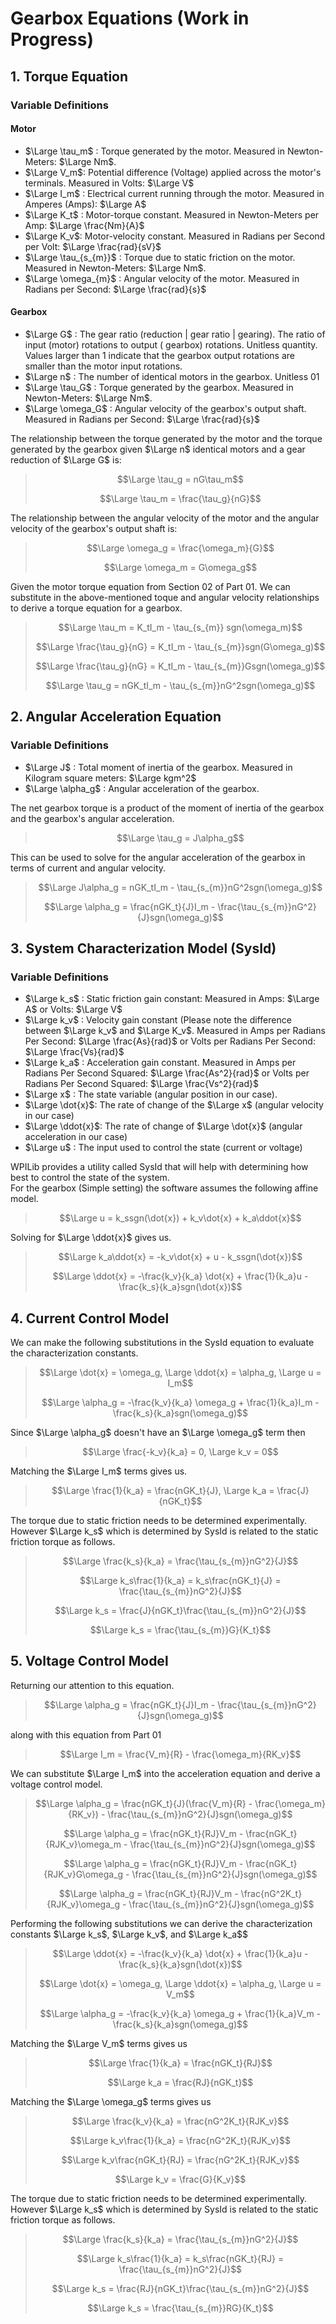 # Gearbox Equations (Work in Progress)

## 1. Torque Equation

### Variable Definitions

#### Motor

* $\Large \tau_m$ : Torque generated by the motor. Measured in Newton-Meters: $\Large Nm$.
* $\Large V_m$: Potential difference (Voltage) applied across the motor's terminals.  Measured in Volts: $\Large V$
* $\Large I_m$ : Electrical current running through the motor. Measured in Amperes (Amps): $\Large A$
* $\Large K_t$ : Motor-torque constant. Measured in Newton-Meters per Amp: $\Large \frac{Nm}{A}$
* $\Large K_v$: Motor-velocity constant. Measured in Radians per Second per Volt: $\Large \frac{rad}{sV}$
* $\Large \tau_{s_{m}}$ : Torque due to static friction on the motor. Measured in Newton-Meters: $\Large Nm$.
* $\Large \omega_{m}$ : Angular velocity of the motor. Measured in Radians per Second: $\Large \frac{rad}{s}$

#### Gearbox

* $\Large G$ : The gear ratio (reduction | gear ratio | gearing). The ratio of input (motor) rotations to output (
  gearbox) rotations. Unitless quantity. Values larger than 1 indicate that the gearbox output rotations are smaller
  than the motor input rotations.
* $\Large n$ : The number of identical motors in the gearbox. Unitless 01
* $\Large \tau_G$ : Torque generated by the gearbox. Measured in Newton-Meters: $\Large Nm$.
* $\Large \omega_G$ : Angular velocity of the gearbox's output shaft. Measured in Radians per
  Second: $\Large \frac{rad}{s}$

The relationship between the torque generated by the motor and the torque generated by the gearbox given $\Large n$ identical motors and a gear
reduction of $\Large G$ is:

> $$\Large \tau_g = nG\tau_m$$
>
> $$\Large \tau_m = \frac{\tau_g}{nG}$$

The relationship between the angular velocity of the motor and the angular velocity of the gearbox's output shaft is:

> $$\Large \omega_g = \frac{\omega_m}{G}$$
>
> $$\Large \omega_m = G\omega_g$$

Given the motor torque equation from Section 02 of Part 01. We can substitute in the above-mentioned toque and angular
velocity relationships to derive a torque equation for a gearbox.


> $$\Large \tau_m = K_tI_m - \tau_{s_{m}} sgn(\omega_m)$$
>
> $$\Large \frac{\tau_g}{nG} = K_tI_m - \tau_{s_{m}}sgn(G\omega_g)$$
>
> $$\Large \frac{\tau_g}{nG} = K_tI_m - \tau_{s_{m}}Gsgn(\omega_g)$$
>
> $$\Large \tau_g = nGK_tI_m - \tau_{s_{m}}nG^2sgn(\omega_g)$$

## 2. Angular Acceleration Equation

### Variable Definitions

* $\Large J$ : Total moment of inertia of the gearbox. Measured in Kilogram square meters: $\Large kgm^2$
* $\Large \alpha_g$ : Angular acceleration of the gearbox.

The net gearbox torque is a product of the moment of inertia of the gearbox and the gearbox's angular acceleration.

> $$\Large \tau_g = J\alpha_g$$

This can be used to solve for the angular acceleration of the gearbox in terms of current and angular velocity. 

> $$\Large J\alpha_g = nGK_tI_m - \tau_{s_{m}}nG^2sgn(\omega_g)$$
> 
> $$\Large \alpha_g = \frac{nGK_t}{J}I_m - \frac{\tau_{s_{m}}nG^2}{J}sgn(\omega_g)$$

## 3. System Characterization Model (SysId)

### Variable Definitions

* $\Large k_s$ : Static friction gain constant:  Measured in Amps: $\Large A$ or Volts: $\Large V$
* $\Large k_v$ : Velocity gain constant (Please note the difference between $\Large k_v$ and $\Large K_v$. Measured in Amps per Radians Per Second: $\Large \frac{As}{rad}$  or Volts per Radians Per Second: $\Large \frac{Vs}{rad}$
* $\Large k_a$ : Acceleration gain constant. Measured in Amps per Radians Per Second Squared: $\Large \frac{As^2}{rad}$  or Volts per Radians Per Second Squared: $\Large \frac{Vs^2}{rad}$
* $\Large x$ : The state variable (angular position in our case). 
* $\Large \dot{x}$: The rate of change of the $\Large x$ (angular velocity in our case)
* $\Large \ddot{x}$: The rate of change of $\Large \dot{x}$ (angular acceleration in our case)
* $\Large u$ : The input used to control the state (current or voltage)

WPILib provides a utility called SysId that will help with determining how best to control the state of the system.  
For the gearbox (Simple setting) the software assumes the following affine model.  

> $$\Large u = k_ssgn(\dot{x}) + k_v\dot{x} + k_a\ddot{x}$$

Solving for $\Large \ddot{x}$ gives us.

> $$\Large k_a\ddot{x} = -k_v\dot{x} + u - k_ssgn(\dot{x})$$
> 
> $$\Large \ddot{x} = -\frac{k_v}{k_a} \dot{x} + \frac{1}{k_a}u - \frac{k_s}{k_a}sgn(\dot{x})$$

## 4. Current Control Model

We can make the following substitutions in the SysId equation to evaluate the characterization constants.

> $$\Large \dot{x} = \omega_g, \Large \ddot{x} = \alpha_g, \Large u = I_m$$
> 
> $$\Large \alpha_g = -\frac{k_v}{k_a} \omega_g + \frac{1}{k_a}I_m - \frac{k_s}{k_a}sgn(\omega_g)$$

Since $\Large \alpha_g$ doesn't have an $\Large \omega_g$ term then 

> $$\Large \frac{-k_v}{k_a} = 0, \Large k_v = 0$$

Matching the $\Large I_m$ terms gives us.

> $$\Large \frac{1}{k_a} = \frac{nGK_t}{J}, \Large k_a = \frac{J}{nGK_t}$$

The torque due to static friction needs to be determined experimentally.  However $\Large k_s$ which is determined by SysId is related to the static friction torque as follows.

> $$\Large \frac{k_s}{k_a} = \frac{\tau_{s_{m}}nG^2}{J}$$
> 
> $$\Large k_s\frac{1}{k_a} = k_s\frac{nGK_t}{J} = \frac{\tau_{s_{m}}nG^2}{J}$$
> 
> $$\Large k_s = \frac{J}{nGK_t}\frac{\tau_{s_{m}}nG^2}{J}$$
> 
> $$\Large k_s = \frac{\tau_{s_{m}}G}{K_t}$$

## 5. Voltage Control Model

Returning our attention to this equation.

> $$\Large \alpha_g = \frac{nGK_t}{J}I_m - \frac{\tau_{s_{m}}nG^2}{J}sgn(\omega_g)$$

along with this equation from Part 01

> $$\Large I_m = \frac{V_m}{R} - \frac{\omega_m}{RK_v}$$

We can substitute $\Large I_m$ into the acceleration equation and derive a voltage control model.  

> $$\Large \alpha_g = \frac{nGK_t}{J}(\frac{V_m}{R} - \frac{\omega_m}{RK_v}) - \frac{\tau_{s_{m}}nG^2}{J}sgn(\omega_g)$$
> 
> $$\Large \alpha_g = \frac{nGK_t}{RJ}V_m - \frac{nGK_t}{RJK_v}\omega_m - \frac{\tau_{s_{m}}nG^2}{J}sgn(\omega_g)$$
> 
> $$\Large \alpha_g = \frac{nGK_t}{RJ}V_m - \frac{nGK_t}{RJK_v}G\omega_g - \frac{\tau_{s_{m}}nG^2}{J}sgn(\omega_g)$$
> 
> $$\Large \alpha_g = \frac{nGK_t}{RJ}V_m - \frac{nG^2K_t}{RJK_v}\omega_g - \frac{\tau_{s_{m}}nG^2}{J}sgn(\omega_g)$$

Performing the following substitutions we can derive the characterization constants $\Large k_s$, $\Large k_v$, and $\Large k_a$$

> $$\Large \ddot{x} = -\frac{k_v}{k_a} \dot{x} + \frac{1}{k_a}u - \frac{k_s}{k_a}sgn(\dot{x})$$
>
> $$\Large \dot{x} = \omega_g, \Large \ddot{x} = \alpha_g, \Large u = V_m$$
> 
> $$\Large \alpha_g = -\frac{k_v}{k_a} \omega_g + \frac{1}{k_a}V_m - \frac{k_s}{k_a}sgn(\omega_g)$$

Matching the $\Large V_m$ terms gives us 

> $$\Large \frac{1}{k_a} = \frac{nGK_t}{RJ}$$
> 
> $$\Large k_a = \frac{RJ}{nGK_t}$$

Matching the $\Large \omega_g$ terms gives us 

> $$\Large \frac{k_v}{k_a} = \frac{nG^2K_t}{RJK_v}$$
> 
> $$\Large k_v\frac{1}{k_a} = \frac{nG^2K_t}{RJK_v}$$
> 
> $$\Large k_v\frac{nGK_t}{RJ} = \frac{nG^2K_t}{RJK_v}$$
> 
> $$\Large k_v = \frac{G}{K_v}$$

The torque due to static friction needs to be determined experimentally.  However $\Large k_s$ which is determined by SysId is related to the static friction torque as follows.

> $$\Large \frac{k_s}{k_a} = \frac{\tau_{s_{m}}nG^2}{J}$$
> 
> $$\Large k_s\frac{1}{k_a} = k_s\frac{nGK_t}{RJ} = \frac{\tau_{s_{m}}nG^2}{J}$$
> 
> $$\Large k_s = \frac{RJ}{nGK_t}\frac{\tau_{s_{m}}nG^2}{J}$$
> 
> $$\Large k_s = \frac{\tau_{s_{m}}RG}{K_t}$$
